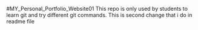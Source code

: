 #MY_Personal_Portfolio_Website01
This repo is only used by students to learn git and try different git commands.
This is second change that i do in readme file
